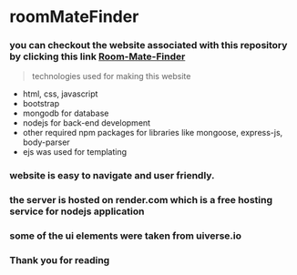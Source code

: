 # roomMateFinder
### you can checkout the website associated with this repository by clicking this link [Room-Mate-Finder](https://roommatefinder-v1-nodejs.onrender.com/)
> technologies used for making this website
* html, css, javascript
* bootstrap
* mongodb for database
* nodejs for back-end development
* other required npm packages for libraries like mongoose, express-js, body-parser
* ejs was used for templating
### website is easy to navigate and user friendly.
### the server is hosted on render.com which is a free hosting service for nodejs application
### some of the ui elements were taken from uiverse.io
### Thank you for reading 
